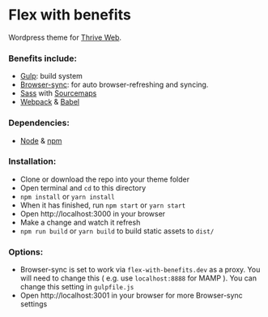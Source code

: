 # Flex with benefits
Wordpress theme for [Thrive Web](http://thriveweb.com.au).

### Benefits include:

- [Gulp](http://gulpjs.com/): build system
- [Browser-sync](http://browsersync.io/): for auto browser-refreshing and syncing.
- [Sass](http://sass-lang.com/) with [Sourcemaps](https://github.com/floridoo/gulp-sourcemaps)
- [Webpack](https://webpack.js.org/) & [Babel](http://babeljs.io/)

### Dependencies:

- [Node](https://nodejs.org/en/) & [npm](https://docs.npmjs.com/getting-started/installing-node)

### Installation:

- Clone or download the repo into your theme folder
- Open terminal and `cd` to this directory
- `npm install` or `yarn install`
- When it has finished, run `npm start` or `yarn start`
- Open http://localhost:3000 in your browser
- Make a change and watch it refresh
- `npm run build` or `yarn build` to build static assets to `dist/`

### Options:

- Browser-sync is set to work via `flex-with-benefits.dev` as a proxy. You will need to change this ( e.g. use `localhost:8888` for MAMP ). You can change this setting in `gulpfile.js`
- Open http://localhost:3001 in your browser for more Browser-sync settings
